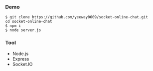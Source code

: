 ### Demo
```
$ git clone https://github.com/yeeway0609/socket-online-chat.git
cd socket-online-chat
$ npm i
$ node server.js
```

### Tool
- Node.js
- Express
- Socket.IO
